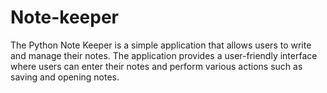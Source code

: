 # Note-keeper
The Python Note Keeper is a simple application that allows users to write and manage their notes. The application provides a user-friendly interface where users can enter their notes and perform various actions such as saving and opening notes.
